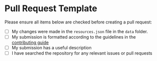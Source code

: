 # Pull Request Template

Please ensure all items below are checked before creating a pull request:

- [ ] My changes were made in the `resources.json` file in the `data` folder.
- [ ] My submission is formatted according to the guidelines in the [contributing guide](CONTRIBUTING.md)
- [ ] My submission has a useful description
- [ ] I have searched the repository for any relevant issues or pull requests
